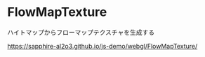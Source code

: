 FlowMapTexture
=======================================================

ハイトマップからフローマップテクスチャを生成する

https://sapphire-al2o3.github.io/js-demo/webgl/FlowMapTexture/
